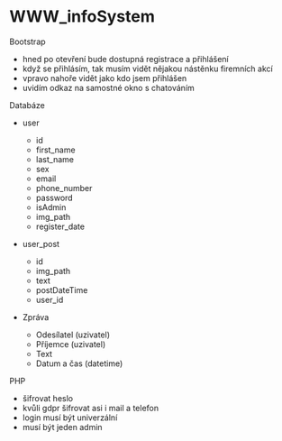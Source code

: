 # WWW_infoSystem
Bootstrap
- hned po otevření bude dostupná registrace a přihlášení
- když se přihlásím, tak musím vidět nějakou nástěnku firemních akcí
- vpravo nahoře vidět jako kdo jsem přihlášen
- uvidím odkaz na samostné okno s chatováním


Databáze
- user
  - id
  - first_name
  - last_name
  - sex
  - email
  - phone_number
  - password
  - isAdmin
  - img_path
  - register_date
    

- user_post
  - id
  - img_path
  - text
  - postDateTime
  - user_id

- Zpráva
  - Odesílatel (uzivatel)
  - Příjemce (uzivatel)
  - Text 
  - Datum a čas (datetime)
  
PHP
- šifrovat heslo
- kvůli gdpr šifrovat asi i mail a telefon
- login musí být univerzální
- musí být jeden admin
